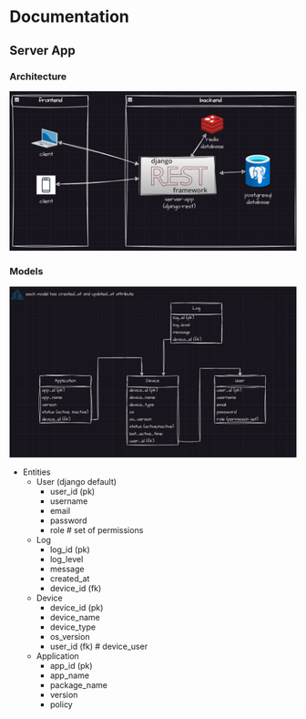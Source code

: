 # Documentation

## Server App

### Architecture

![fig](./figs/architecture.png)

### Models

![fig](./figs/database-model.png)

- Entities
  - User (django default)
    - user_id (pk)
    - username
    - email
    - password
    - role                      # set of permissions
  - Log
    - log_id (pk)
    - log_level
    - message
    - created_at
    - device_id (fk)
  - Device
    - device_id (pk)
    - device_name
    - device_type
    - os_version
    - user_id (fk)              # device_user
  - Application
    - app_id (pk)
    - app_name
    - package_name
    - version
    - policy
